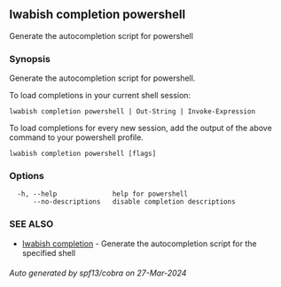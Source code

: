 ## lwabish completion powershell

Generate the autocompletion script for powershell

### Synopsis

Generate the autocompletion script for powershell.

To load completions in your current shell session:

	lwabish completion powershell | Out-String | Invoke-Expression

To load completions for every new session, add the output of the above command
to your powershell profile.


```
lwabish completion powershell [flags]
```

### Options

```
  -h, --help              help for powershell
      --no-descriptions   disable completion descriptions
```

### SEE ALSO

* [lwabish completion](lwabish_completion.md)	 - Generate the autocompletion script for the specified shell

###### Auto generated by spf13/cobra on 27-Mar-2024

